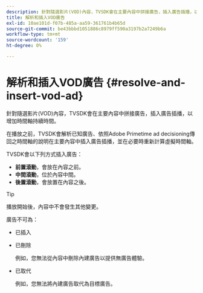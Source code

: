 ```yaml
---
description: 針對隨選影片(VOD)內容，TVSDK會在主要內容中拼接廣告，插入廣告插播，以增加時間軸持續時間。
title: 解析和插入VOD廣告
exl-id: 10ae101d-f07b-485a-aa59-361761b4b65d
source-git-commit: be43bbbd1051886c8979ff590a3197b2a7249b6a
workflow-type: tm+mt
source-wordcount: '159'
ht-degree: 0%

---
```


# 解析和插入VOD廣告 {#resolve-and-insert-vod-ad}

針對隨選影片(VOD)內容，TVSDK會在主要內容中拼接廣告，插入廣告插播，以增加時間軸持續時間。

在播放之前，TVSDK會解析已知廣告、依照Adobe Primetime ad decisioning傳回之時間軸的說明在主要內容中插入廣告插播，並在必要時重新計算虛擬時間軸。

TVSDK會以下列方式插入廣告：

* **前置滾動**，會放在內容之前。
* **中間滾動**，位於內容中間。
* **後置滾動**，會放置在內容之後。

>[!TIP]
>
>播放開始後，內容中不會發生其他變更。

廣告不可為：

* 已插入
* 已刪除

   例如，您無法從內容中刪除內建廣告以提供無廣告體驗。
* 已取代

   例如，您無法將內建廣告取代為目標廣告。
